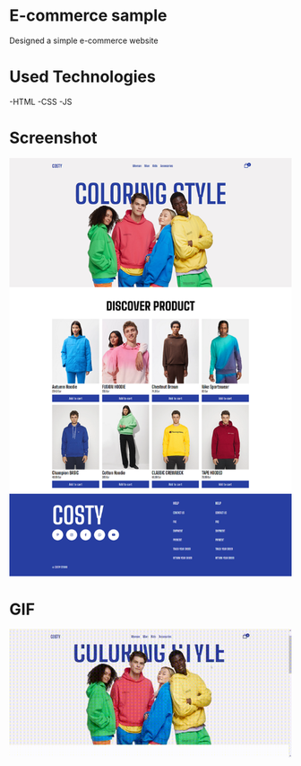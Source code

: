 # E-commerce sample
Designed a simple e-commerce website

# Used Technologies
-HTML
-CSS
-JS


# Screenshot

![](images/costy1.png)

# GIF

![](images/costy.gif) 



